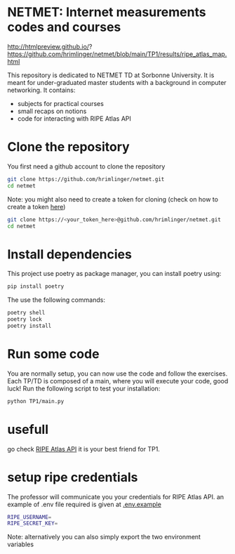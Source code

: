 # NETMET: Internet measurements codes and courses


http://htmlpreview.github.io/?
https://github.com/hrimlinger/netmet/blob/main/TP1/results/ripe_atlas_map.html



This repository is dedicated to NETMET TD at Sorbonne University. It is meant for under-graduated master students with a background in computer networking.
It contains:
- subjects for practical courses
- small recaps on notions
- code for interacting with RIPE Atlas API

# Clone the repository

You first need a github account to clone the repository

```bash
git clone https://github.com/hrimlinger/netmet.git
cd netmet
```

Note: you might also need to create a token for cloning (check on how to create a token [here](#https://docs.github.com/en/enterprise-server@3.6/authentication/keeping-your-account-and-data-secure/managing-your-personal-access-tokens))


```bash
git clone https://<your_token_here>@github.com/hrimlinger/netmet.git
cd netmet
```

# Install dependencies

This project use poetry as package manager, you can install poetry using:
```bash
pip install poetry
```

The use the following commands:
```bash
poetry shell
poetry lock
poetry install
```

# Run some code

You are normally setup, you can now use the code and follow the exercises. Each TP/TD is composed of a main, where you will execute your code, good luck!
Run the following script to test your installation:
```bash
python TP1/main.py
``` 

# usefull

go check [RIPE Atlas API](#https://atlas.ripe.net/docs/apis/rest-api-manual/) it is your best friend for TP1.

# setup ripe credentials 

The professor will communicate you your credentials for RIPE Atlas API. an example of .env file required is given at [.env.example](./.env.example)

```bash
RIPE_USERNAME=
RIPE_SECRET_KEY=

``` 

Note: alternatively you can also simply export the two environment variables


